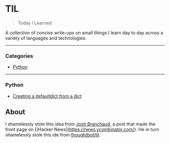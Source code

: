 # TIL

> Today I Learned
> 
A collection of concise write-ups on small things I learn day to day across a variety of languages and technologies.

---

### Categories

* [Python](#python)

---

### Python

- [Creating a defaultdict from a dict](python/creating-a-defaultdict-from-a-dict)


## About

I shamelessly stole this idea from [Josh Branchaud](https://github.com/jbranchaud/), 
a post that made the front page on []Hacker News](https://news.ycombinator.com/). 
He in turn shamelessly stole this ide from
[thoughtbot/til](https://github.com/thoughtbot/til).

